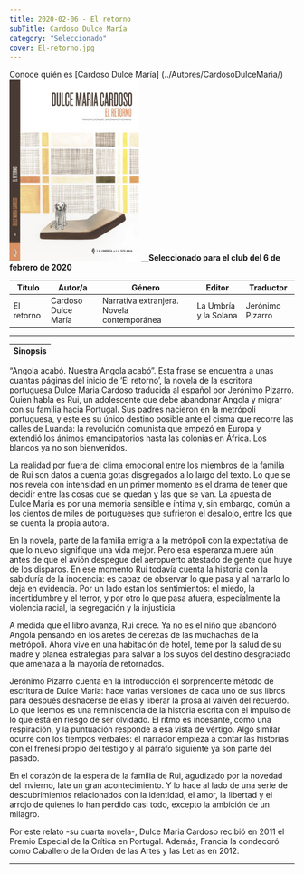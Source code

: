 ```yaml
---
title: 2020-02-06 - El retorno
subTitle: Cardoso Dulce María
category: "Seleccionado"
cover: El-retorno.jpg
---
```

Conoce quién es [Cardoso Dulce María] (../Autores/CardosoDulceMaria/)
!["Imagen no encontrada"](El-retorno.jpg)
**__Seleccionado para el club del 6 de febrero de 2020**

Título | Autor/a | Género | Editor | Traductor |
------ | ------- | ------ | ------ | --------- |
El retorno | Cardoso Dulce María | Narrativa extranjera. Novela contemporánea | La Umbría y la Solana | Jerónimo Pizarro |
***
|Sinopsis|
|--------|
“Angola acabó. Nuestra Angola acabó”. Esta frase se encuentra a unas cuantas páginas del inicio de ‘El retorno’, la novela de la escritora portuguesa Dulce Maria Cardoso traducida al español por Jerónimo Pizarro. Quien habla es Rui, un adolescente que debe abandonar Angola y migrar con su familia hacia Portugal. Sus padres nacieron en la metrópoli portuguesa, y este es su único destino posible ante el cisma que recorre las calles de Luanda: la revolución comunista que empezó en Europa y extendió los ánimos emancipatorios hasta las colonias en África. Los blancos ya no son bienvenidos.

La realidad por fuera del clima emocional entre los miembros de la familia de Rui son datos a cuenta gotas disgregados a lo largo del texto. Lo que se nos revela con intensidad en un primer momento es el drama de tener que decidir entre las cosas que se quedan y las que se van. La apuesta de Dulce Maria es por una memoria sensible e íntima y, sin embargo, común a los cientos de miles de portugueses que sufrieron el desalojo, entre los que se cuenta la propia autora.

En la novela, parte de la familia emigra a la metrópoli con la expectativa de que lo nuevo signifique una vida mejor. Pero esa esperanza muere aún antes de que el avión despegue del aeropuerto atestado de gente que huye de los disparos. En ese momento Rui todavía cuenta la historia con la sabiduría de la inocencia: es capaz de observar lo que pasa y al narrarlo lo deja en evidencia. Por un lado están los sentimientos: el miedo, la incertidumbre y el terror, y por otro lo que pasa afuera, especialmente la violencia racial, la segregación y la injusticia.

A medida que el libro avanza, Rui crece. Ya no es el niño que abandonó Angola pensando en los aretes de cerezas de las muchachas de la metrópoli. Ahora vive en una habitación de hotel, teme por la salud de su madre y planea estrategias para salvar a los suyos del destino desgraciado que amenaza a la mayoría de retornados.

Jerónimo Pizarro cuenta en la introducción el sorprendente método de escritura de Dulce Maria: hace varias versiones de cada uno de sus libros para después deshacerse de ellas y liberar la prosa al vaivén del recuerdo. Lo que leemos es una reminiscencia de la historia escrita con el impulso de lo que está en riesgo de ser olvidado. El ritmo es incesante, como una respiración, y la puntuación responde a esa vista de vértigo. Algo similar ocurre con los tiempos verbales: el narrador empieza a contar las historias con el frenesí propio del testigo y al párrafo siguiente ya son parte del pasado.

En el corazón de la espera de la familia de Rui, agudizado por la novedad del invierno, late un gran acontecimiento. Y lo hace al lado de una serie de descubrimientos relacionados con la identidad, el amor, la libertad y el arrojo de quienes lo han perdido casi todo, excepto la ambición de un milagro.

Por este relato -su cuarta novela-, Dulce Maria Cardoso recibió en 2011 el Premio Especial de la Crítica en Portugal. Además, Francia la condecoró como Caballero de la Orden de las Artes y las Letras en 2012.
***
